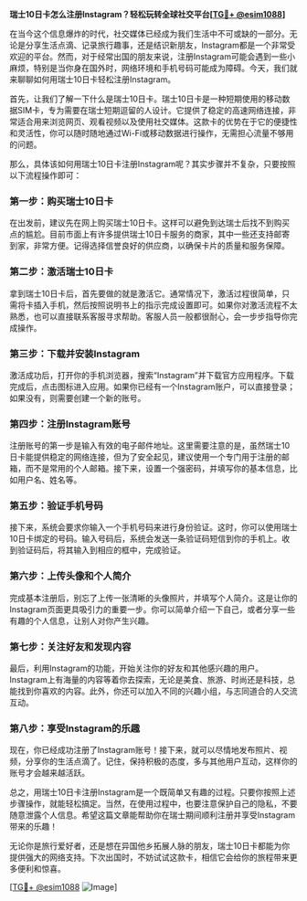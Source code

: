 **瑞士10日卡怎么注册Instagram？轻松玩转全球社交平台[[TG💪+ @esim1088](https://t.me/s/esim1088)]**

在当今这个信息爆炸的时代，社交媒体已经成为我们生活中不可或缺的一部分。无论是分享生活点滴、记录旅行趣事，还是结识新朋友，Instagram都是一个非常受欢迎的平台。然而，对于经常出国的朋友来说，注册Instagram可能会遇到一些小麻烦，特别是当你身在国外时，网络环境和手机号码可能成为障碍。今天，我们就来聊聊如何用瑞士10日卡轻松注册Instagram。

首先，让我们了解一下什么是瑞士10日卡。瑞士10日卡是一种短期使用的移动数据SIM卡，专为需要在瑞士短期逗留的人设计。它提供了稳定的高速网络连接，非常适合用来浏览网页、观看视频以及使用社交媒体。这款卡的优势在于它的便捷性和灵活性，你可以随时随地通过Wi-Fi或移动数据进行操作，无需担心流量不够用的问题。

那么，具体该如何用瑞士10日卡注册Instagram呢？其实步骤并不复杂，只要按照以下流程操作即可：

### **第一步：购买瑞士10日卡**
在出发前，建议先在网上购买瑞士10日卡。这样可以避免到达瑞士后找不到购买点的尴尬。目前市面上有许多提供瑞士10日卡服务的商家，其中一些还支持邮寄到家，非常方便。记得选择信誉良好的供应商，以确保卡片的质量和服务保障。

### **第二步：激活瑞士10日卡**
拿到瑞士10日卡后，首先要做的就是激活它。通常情况下，激活过程很简单，只需将卡插入手机，然后按照说明书上的指示完成设置即可。如果你对激活流程不太熟悉，也可以直接联系客服寻求帮助。客服人员一般都很耐心，会一步步指导你完成操作。

### **第三步：下载并安装Instagram**
激活成功后，打开你的手机浏览器，搜索“Instagram”并下载官方应用程序。下载完成后，点击图标进入应用。如果你已经有一个Instagram账户，可以直接登录；如果没有，则需要创建一个新的账号。

### **第四步：注册Instagram账号**
注册账号的第一步是输入有效的电子邮件地址。这里需要注意的是，虽然瑞士10日卡能提供稳定的网络连接，但为了安全起见，建议使用一个专门用于注册的邮箱，而不是常用的个人邮箱。接下来，设置一个强密码，并填写你的基本信息，比如用户名、姓名等。

### **第五步：验证手机号码**
接下来，系统会要求你输入一个手机号码来进行身份验证。这时，你可以使用瑞士10日卡绑定的号码。输入号码后，系统会发送一条验证码短信到你的手机上。收到验证码后，将其输入到相应的框中，完成验证。

### **第六步：上传头像和个人简介**
完成基本注册后，别忘了上传一张清晰的头像照片，并填写个人简介。这是让你的Instagram页面更具吸引力的重要一步。你可以简单介绍一下自己，或者分享一些有趣的个人信息，让别人对你产生兴趣。

### **第七步：关注好友和发现内容**
最后，利用Instagram的功能，开始关注你的好友和其他感兴趣的用户。Instagram上有海量的内容等着你去探索，无论是美食、旅游、时尚还是科技，总能找到你喜欢的内容。此外，你还可以加入不同的兴趣小组，与志同道合的人交流互动。

### **第八步：享受Instagram的乐趣**
现在，你已经成功注册了Instagram账号！接下来，就可以尽情地发布照片、视频，分享你的生活点滴了。记住，保持积极的态度，多与其他用户互动，这样你的账号才会越来越活跃。

总之，用瑞士10日卡注册Instagram是一个既简单又有趣的过程。只要你按照上述步骤操作，就能轻松搞定。当然，在使用过程中，也要注意保护自己的隐私，不要随意泄露个人信息。希望这篇文章能帮助你在瑞士期间顺利注册并享受Instagram带来的乐趣！

无论你是旅行爱好者，还是想在异国他乡拓展人脉的朋友，瑞士10日卡都能为你提供强大的网络支持。下次出国时，不妨试试这款卡，相信它会给你的旅程带来更多便利和惊喜。

[[TG💪+ @esim1088](https://t.me/s/esim1088) ![Image](https://i.postimg.cc/4NQfJmqS/Snipaste-2025-05-13-00-14-12.png)]